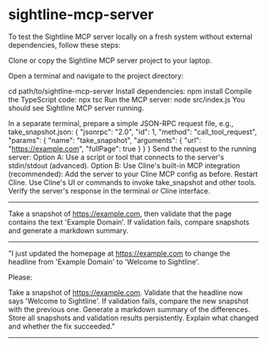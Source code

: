 # sightline-mcp-server

To test the Sightline MCP server locally on a fresh system without external dependencies, follow these steps:

Clone or copy the Sightline MCP server project to your laptop.

Open a terminal and navigate to the project directory:

cd path/to/sightline-mcp-server
Install dependencies:
npm install
Compile the TypeScript code:
npx tsc
Run the MCP server:
node src/index.js
You should see Sightline MCP server running.

In a separate terminal, prepare a simple JSON-RPC request file, e.g., take_snapshot.json:
{
  "jsonrpc": "2.0",
  "id": 1,
  "method": "call_tool_request",
  "params": {
    "name": "take_snapshot",
    "arguments": {
      "url": "https://example.com",
      "fullPage": true
    }
  }
}
Send the request to the running server:
Option A: Use a script or tool that connects to the server's stdin/stdout (advanced).
Option B: Use Cline's built-in MCP integration (recommended):
Add the server to your Cline MCP config as before.
Restart Cline.
Use Cline's UI or commands to invoke take_snapshot and other tools.
Verify the server's response in the terminal or Cline interface.


---
Take a snapshot of https://example.com, then validate that the page contains the text 'Example Domain'. If validation fails, compare snapshots and generate a markdown summary.

---
"I just updated the homepage at https://example.com to change the headline from 'Example Domain' to 'Welcome to Sightline'.

Please:

Take a snapshot of https://example.com.
Validate that the headline now says 'Welcome to Sightline'.
If validation fails, compare the new snapshot with the previous one.
Generate a markdown summary of the differences.
Store all snapshots and validation results persistently.
Explain what changed and whether the fix succeeded."

---